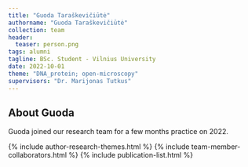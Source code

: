 ```yaml
---
title: "Guoda Taraškevičiūtė"
authorname: "Guoda Taraškevičiūtė"
collection: team
header:
  teaser: person.png
tags: alumni
tagline: BSc. Student - Vilnius University
date: 2022-10-01
theme: "DNA_protein; open-microscopy"
supervisors: "Dr. Marijonas Tutkus"
---
```


<h2>About Guoda</h2>
Guoda joined our research team for a few months practice on 2022. 


{% include author-research-themes.html %}
{% include team-member-collaborators.html %}
{% include publication-list.html %}
